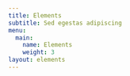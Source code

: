 ```yaml
---
title: Elements
subtitle: Sed egestas adipiscing
menu:
  main:
    name: Elements
    weight: 3
layout: elements
---
```

